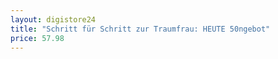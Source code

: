 ```yaml
---
layout: digistore24
title: "Schritt für Schritt zur Traumfrau: HEUTE 50ngebot"
price: 57.98
---
```

